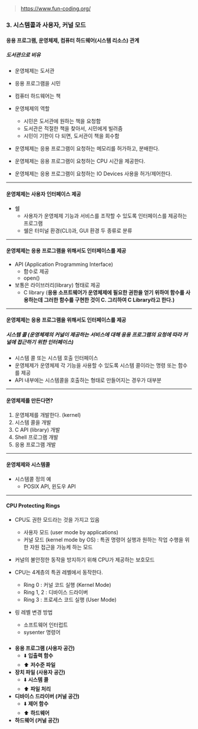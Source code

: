 > https://www.fun-coding.org/



### 3. 시스템콜과 사용자, 커널 모드



#### 응용 프로그램, 운영체제, 컴퓨터 하드웨어(시스템 리소스) 관계

##### 도서관으로 비유

* 운영체제는 도서관
* 응용 프로그램을 시민
* 컴퓨터 하드웨어는 책

* 운영체제의 역할
  * 시민은 도서관에 원하는 책을 요청함
  * 도서관은 적절한 책을 찾아서, 시민에게 빌려줌
  * 시민이 기한이 다 되면, 도서관이 책을 회수함



* 운영체제는 응용 프로그램이 요청하는 메모리를 허가하고, 분배한다.
* 운영체제는 응용 프로그램이 요청하는 CPU 시간을 제공한다.
* 운영체제는 응용 프로그램이 요청하는 IO Devices 사용을 허가/제어한다.



---



#### 운영체제는 사용자 인터페이스 제공

* 쉘
  * 사용자가 운영체제 기능과 서비스를 조작할 수  있도록 인터페이스를 제공하는 프로그램
  * 쉘은 터미널 환경(CLI)과, GUI 환경 두 종류로 분류



---



#### 운영체제는 응용 프로그램을 위해서도 인터페이스를 제공

* API (Application Programming Interface)
  * 함수로 제공
  * open()
* 보통은 라이브러리(library) 형태로 제공
  * C library (**응용 소프트웨어가 운영체제에 필요한 권한을 얻기 위하여 함수를 사용하는데 그러한 함수를 구현한 것이 C. 그리하여 C Library라고 한다.)**



---



#### 운영체제는 응용 프로그램을 위해서도 인터페이스를 제공

##### 시스템 콜 (운영체제의 커널이 제공하는 서비스에 대해 응용 프로그램의 요청에 따라 커널에 접근하기 위한 인터페이스)

* 시스템 콜 또는 시스템 호출 인터페이스
* 운영체제가 운영체제 각 기능을 사용할 수 있도록 시스템 콜이라는 명령 또는 함수를 제공
* API 내부에는 시스템콜을 호출하는 형태로 만들어지는 경우가 대부분



---



#### 운영체제를 만든다면?

1. 운영체제를 개발한다. (kernel)
2. 시스템 콜을 개발
3. C API (library) 개발
4. Shell 프로그램 개발
5. 응용 프로그램 개발



---



#### 운영체제와 시스템콜

* 시스템콜 정의 예
  * POSIX API, 윈도우 API



---



#### CPU Protecting Rings

* CPU도 권한 모드라는 것을 가지고 있음
  * 사용자 모드 (user mode by applications)
  * 커널 모드 (kernel mode by OS) : 특권 명령어 실행과 원하는 작업 수행을 위한 자원 접근을 가능케 하는 모드

* 커널의 불안정한 동작을 방지하기 위해 CPU가 제공하는 보호모드
* CPU는 4계층의 특권 레벨에서 동작한다.
  * Ring 0 :  커널 코드 실행 (Kernel Mode)
  * Ring 1, 2 : 디바이스 드라이버
  * Ring 3 : 프로세스 코드 실행 (User Mode)
* 링 레벨 변경 방법
  * 소프트웨어 인터럽트
  * sysenter 명령어







##### 

* **응용 프로그램 (사용자 공간)**
  * :arrow_down: **입출력 함수** 
  * :arrow_up: **저수준 파일**   
* **장치 파일 (사용자 공간)**
  * :arrow_down: **시스템 콜** 
  * :arrow_up: **파일 처리** 
* **디바이스 드라이버 (커널 공간)**
  * :arrow_down: **제어 함수**
  * :arrow_up: **하드웨어**
* **하드웨어 (커널 공간)**